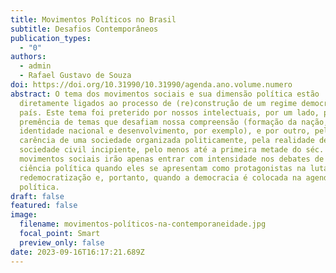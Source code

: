 ```yaml
---
title: Movimentos Políticos no Brasil
subtitle: Desafios Contemporâneos
publication_types:
  - "0"
authors:
  - admin
  - Rafael Gustavo de Souza
doi: https://doi.org/10.31990/10.31990/agenda.ano.volume.numero
abstract: O tema dos movimentos sociais e sua dimensão política estão
  diretamente ligados ao processo de (re)construção de um regime democrático no
  país. Este tema foi preterido por nossos intelectuais, por um lado, pela
  premência de temas que desafiam nossa compreensão (formação da nação,
  identidade nacional e desenvolvimento, por exemplo), e por outro, pela
  carência de uma sociedade organizada politicamente, pela realidade de uma
  sociedade civil incipiente, pelo menos até a primeira metade do séc. XX. Os
  movimentos sociais irão apenas entrar com intensidade nos debates de nossa
  ciência política quando eles se apresentam como protagonistas na luta pela
  redemocratização e, portanto, quando a democracia é colocada na agenda
  política.
draft: false
featured: false
image:
  filename: movimentos-políticos-na-contemporaneidade.jpg
  focal_point: Smart
  preview_only: false
date: 2023-09-16T16:17:21.689Z
---
```

